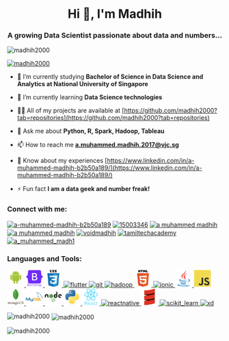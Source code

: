 <h1 align="center">Hi 👋, I'm Madhih</h1>
<h3 align="center">A growing Data Scientist passionate about data and numbers...</h3>

<p align="left"> <img src="https://komarev.com/ghpvc/?username=madhih2000&label=Profile%20views&color=0e75b6&style=flat" alt="madhih2000" /> </p>

<p align="left"> <a href="https://github.com/ryo-ma/github-profile-trophy"><img src="https://github-profile-trophy.vercel.app/?username=madhih2000" alt="madhih2000" /></a> </p>

- 🔭 I’m currently studying **Bachelor of Science in Data Science and Analytics at National University of Singapore**

- 🌱 I’m currently learning **Data Science technologies**

- 👨‍💻 All of my projects are available at [https://github.com/madhih2000?tab=repositories](https://github.com/madhih2000?tab=repositories)

- 💬 Ask me about **Python, R, Spark, Hadoop, Tableau**

- 📫 How to reach me **a.muhammed.madhih.2017@vjc.sg**

- 📄 Know about my experiences [https://www.linkedin.com/in/a-muhammed-madhih-b2b50a189/](https://www.linkedin.com/in/a-muhammed-madhih-b2b50a189/)

- ⚡ Fun fact **I am a data geek and number freak!**

<h3 align="left">Connect with me:</h3>
<p align="left">
<a href="https://linkedin.com/in/a-muhammed-madhih-b2b50a189" ><img align="center" src="https://image.flaticon.com/icons/png/512/174/174857.png" alt="a-muhammed-madhih-b2b50a189" height="30" width="40" /></a>
<a href="https://stackoverflow.com/users/15003346" target="blank"><img align="center" src="https://raw.githubusercontent.com/rahuldkjain/github-profile-readme-generator/neutral-icons/src/images/icons/Social/stack-overflow.svg" alt="15003346" height="30" width="40" /></a>
<a href="https://www.kaggle.com/amuhammedmadhih" target="blank"><img align="center" src="https://raw.githubusercontent.com/rahuldkjain/github-profile-readme-generator/neutral-icons/src/images/icons/Social/kaggle.svg" alt="a muhammed madhih" height="30" width="40" /></a>
<a href="https://www.facebook.com/amuhammed.madhih/" target="blank"><img align="center" src="https://raw.githubusercontent.com/rahuldkjain/github-profile-readme-generator/neutral-icons/src/images/icons/Social/facebook.svg" alt="a muhammed madhih" height="30" width="40" /></a>
<a href="https://instagram.com/voidmadhih" target="blank"><img align="center" src="https://raw.githubusercontent.com/rahuldkjain/github-profile-readme-generator/neutral-icons/src/images/icons/Social/instagram.svg" alt="voidmadhih" height="30" width="40" /></a>
<a href="https://www.youtube.com/channel/UCRv5Gjc6gP-UCYFBoHAPJGg" target="blank"><img align="center" src="https://raw.githubusercontent.com/rahuldkjain/github-profile-readme-generator/neutral-icons/src/images/icons/Social/youtube.svg" alt="tamiltechacademy" height="30" width="40" /></a>
<a href="https://www.hackerrank.com/a_muhammed_madh1" target="blank"><img align="center" src="https://raw.githubusercontent.com/rahuldkjain/github-profile-readme-generator/neutral-icons/src/images/icons/Social/hackerrank.svg" alt="a_muhammed_madh1" height="30" width="40" /></a>
</p>

<h3 align="left">Languages and Tools:</h3>
<p align="left"> <a href="https://developer.android.com" target="_blank"> <img src="https://raw.githubusercontent.com/devicons/devicon/master/icons/android/android-original-wordmark.svg" alt="android" width="40" height="40"/> </a> <a href="https://getbootstrap.com" target="_blank"> <img src="https://raw.githubusercontent.com/devicons/devicon/master/icons/bootstrap/bootstrap-plain-wordmark.svg" alt="bootstrap" width="40" height="40"/> </a> <a href="https://www.w3schools.com/css/" target="_blank"> <img src="https://raw.githubusercontent.com/devicons/devicon/master/icons/css3/css3-original-wordmark.svg" alt="css3" width="40" height="40"/> </a> <a href="https://flutter.dev" target="_blank"> <img src="https://www.vectorlogo.zone/logos/flutterio/flutterio-icon.svg" alt="flutter" width="40" height="40"/> </a> <a href="https://git-scm.com/" target="_blank"> <img src="https://www.vectorlogo.zone/logos/git-scm/git-scm-icon.svg" alt="git" width="40" height="40"/> </a> <a href="https://hadoop.apache.org/" target="_blank"> <img src="https://www.vectorlogo.zone/logos/apache_hadoop/apache_hadoop-icon.svg" alt="hadoop" width="40" height="40"/> </a> <a href="https://www.w3.org/html/" target="_blank"> <img src="https://raw.githubusercontent.com/devicons/devicon/master/icons/html5/html5-original-wordmark.svg" alt="html5" width="40" height="40"/> </a> <a href="https://ionicframework.com" target="_blank"> <img src="https://upload.wikimedia.org/wikipedia/commons/d/d1/Ionic_Logo.svg" alt="ionic" width="40" height="40"/> </a> <a href="https://www.java.com" target="_blank"> <img src="https://raw.githubusercontent.com/devicons/devicon/master/icons/java/java-original.svg" alt="java" width="40" height="40"/> </a> <a href="https://developer.mozilla.org/en-US/docs/Web/JavaScript" target="_blank"> <img src="https://raw.githubusercontent.com/devicons/devicon/master/icons/javascript/javascript-original.svg" alt="javascript" width="40" height="40"/> </a> <a href="https://www.mongodb.com/" target="_blank"> <img src="https://raw.githubusercontent.com/devicons/devicon/master/icons/mongodb/mongodb-original-wordmark.svg" alt="mongodb" width="40" height="40"/> </a> <a href="https://www.mysql.com/" target="_blank"> <img src="https://raw.githubusercontent.com/devicons/devicon/master/icons/mysql/mysql-original-wordmark.svg" alt="mysql" width="40" height="40"/> </a> <a href="https://nodejs.org" target="_blank"> <img src="https://raw.githubusercontent.com/devicons/devicon/master/icons/nodejs/nodejs-original-wordmark.svg" alt="nodejs" width="40" height="40"/> </a> <a href="https://www.python.org" target="_blank"> <img src="https://raw.githubusercontent.com/devicons/devicon/master/icons/python/python-original.svg" alt="python" width="40" height="40"/> </a> <a href="https://reactjs.org/" target="_blank"> <img src="https://raw.githubusercontent.com/devicons/devicon/master/icons/react/react-original-wordmark.svg" alt="react" width="40" height="40"/> </a> <a href="https://reactnative.dev/" target="_blank"> <img src="https://reactnative.dev/img/header_logo.svg" alt="reactnative" width="40" height="40"/> </a> <a href="https://www.scala-lang.org" target="_blank"> <img src="https://raw.githubusercontent.com/devicons/devicon/master/icons/scala/scala-original.svg" alt="scala" width="40" height="40"/> </a> <a href="https://scikit-learn.org/" target="_blank"> <img src="https://upload.wikimedia.org/wikipedia/commons/0/05/Scikit_learn_logo_small.svg" alt="scikit_learn" width="40" height="40"/> </a> <a href="https://www.adobe.com/products/xd.html" target="_blank"> <img src="https://cdn.worldvectorlogo.com/logos/adobe-xd.svg" alt="xd" width="40" height="40"/> </a> </p>

<p><img align="left" src="https://github-readme-stats.vercel.app/api/top-langs?username=madhih2000&show_icons=true&locale=en&layout=compact" alt="madhih2000" /></p>

<p>&nbsp;<img align="center" src="https://github-readme-stats.vercel.app/api?username=madhih2000&show_icons=true&locale=en" alt="madhih2000" /></p>

<p><img align="center" src="https://github-readme-streak-stats.herokuapp.com/?user=madhih2000&" alt="madhih2000" /></p>

